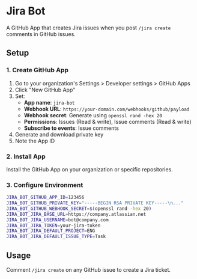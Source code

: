 # Jira Bot

A GitHub App that creates Jira issues when you post `/jira create` comments in GitHub issues.

## Setup

### 1. Create GitHub App

1. Go to your organization's Settings > Developer settings > GitHub Apps
2. Click "New GitHub App"
3. Set:
   - **App name**: `jira-bot`
   - **Webhook URL**: `https://your-domain.com/webhooks/github/payload`
   - **Webhook secret**: Generate using `openssl rand -hex 20`
   - **Permissions**: Issues (Read & write), Issue comments (Read & write)
   - **Subscribe to events**: Issue comments
4. Generate and download private key
5. Note the App ID

### 2. Install App

Install the GitHub App on your organization or specific repositories.

### 3. Configure Environment

```bash
JIRA_BOT_GITHUB_APP_ID=123456
JIRA_BOT_GITHUB_PRIVATE_KEY="-----BEGIN RSA PRIVATE KEY-----\n..."
JIRA_BOT_GITHUB_WEBHOOK_SECRET=$(openssl rand -hex 20)
JIRA_BOT_JIRA_BASE_URL=https://company.atlassian.net
JIRA_BOT_JIRA_USERNAME=bot@company.com
JIRA_BOT_JIRA_TOKEN=your-jira-token
JIRA_BOT_JIRA_DEFAULT_PROJECT=ENG
JIRA_BOT_JIRA_DEFAULT_ISSUE_TYPE=Task
```

## Usage

Comment `/jira create` on any GitHub issue to create a Jira ticket.
